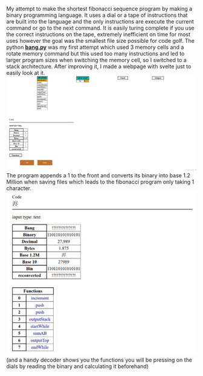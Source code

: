 My attempt to make the shortest fibonacci sequence program by making a binary programming language. It uses a dial or a tape of instructions that are built into the language and the only instructions are execute the current command or go to the next command. It is easily turing complete if you use the correct instructions on the tape,
extremely inefficient on time for most uses however the goal was the smallest file size possible for code golf.
The python [**bang.py**](https://github.com/Chase-Horton/random-projects/blob/main/Bang/bang.py) was my first attempt which used 3 memory cells and a rotate memory command but this used too many instructions and led to larger program sizes when switching the memory cell, so I switched to a stack architecture. After improving it, I made a webpage with svelte just to easily look at it. ![s](https://github.com/Chase-Horton/random-projects/blob/main/Bang/exampleOptimized.gif)
The program appends a 1 to the front and converts its binary into base 1.2 Million when saving files which leads to the fibonacci program only taking 1 character.
![e2](https://github.com/Chase-Horton/random-projects/blob/main/Bang/exampleText.png)
(and a handy decoder shows you the functions you will be pressing on the dials by reading the binary and calculating it beforehand)
